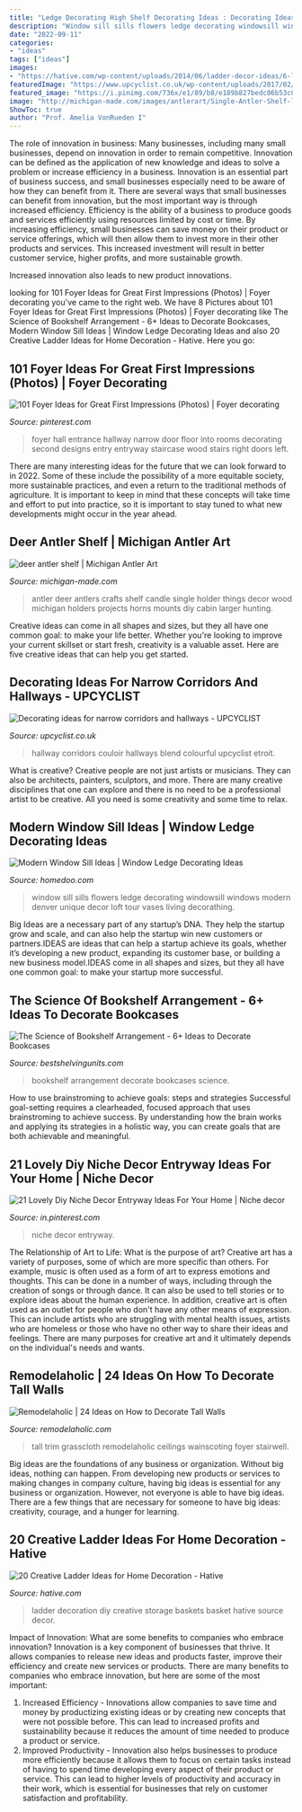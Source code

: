 ```yaml
---
title: "Ledge Decorating High Shelf Decorating Ideas : Decorating Ideas For Narrow Corridors And Hallways"
description: "Window sill sills flowers ledge decorating windowsill windows modern denver unique decor loft tour vases living decorathing"
date: "2022-09-11"
categories:
- "ideas"
tags: ["ideas"]
images:
- "https://hative.com/wp-content/uploads/2014/06/ladder-decor-ideas/6-ladder-decor-ideas.jpg"
featuredImage: "https://www.upcyclist.co.uk/wp-content/uploads/2017/02/White-painted-narrow-corridor-with-red-rug-and-photo-gallery.jpg"
featured_image: "https://i.pinimg.com/736x/e1/89/b8/e189b827bedc06b53c0b896d126c28a5.jpg"
image: "http://michigan-made.com/images/antlerart/Single-Antler-Shelf-l.jpg"
ShowToc: true
author: "Prof. Amelia VonRueden I"
---
```



The role of innovation in business:
Many businesses, including many small businesses, depend on innovation in order to remain competitive. Innovation can be defined as the application of new knowledge and ideas to solve a problem or increase efficiency in a business. Innovation is an essential part of business success, and small businesses especially need to be aware of how they can benefit from it.
There are several ways that small businesses can benefit from innovation, but the most important way is through increased efficiency. Efficiency is the ability of a business to produce goods and services efficiently using resources limited by cost or time. By increasing efficiency, small businesses can save money on their product or service offerings, which will then allow them to invest more in their other products and services. This increased investment will result in better customer service, higher profits, and more sustainable growth.

Increased innovation also leads to new product innovations.

	

		
looking for 101 Foyer Ideas for Great First Impressions (Photos) | Foyer decorating you've came to the right web. We have 8 Pictures about 101 Foyer Ideas for Great First Impressions (Photos) | Foyer decorating like The Science of Bookshelf Arrangement - 6+ Ideas to Decorate Bookcases, Modern Window Sill Ideas | Window Ledge Decorating Ideas and also 20 Creative Ladder Ideas for Home Decoration - Hative. Here you go:
		
    
## 101 Foyer Ideas For Great First Impressions (Photos) | Foyer Decorating

<img loading=lazy src="https://i.pinimg.com/originals/7a/82/92/7a82920688ab67b915b5ae1b6d9bff01.jpg" onerror="this.onerror=null;this.src='https://tse1.mm.bing.net/th?id=OIP.qbSsv8TBfMDwIEXSHhMVVAHaLG&amp;pid=15.1';" alt="101 Foyer Ideas for Great First Impressions (Photos) | Foyer decorating">

_Source: pinterest.com_

>foyer hall entrance hallway narrow door floor into rooms decorating second designs entry entryway staircase wood stairs right doors left. 

	

There are many interesting ideas for the future that we can look forward to in 2022. Some of these include the possibility of a more equitable society, more sustainable practices, and even a return to the traditional methods of agriculture. It is important to keep in mind that these concepts will take time and effort to put into practice, so it is important to stay tuned to what new developments might occur in the year ahead.

    
## Deer Antler Shelf | Michigan Antler Art

<img loading=lazy src="http://michigan-made.com/images/antlerart/Single-Antler-Shelf-l.jpg" onerror="this.onerror=null;this.src='https://tse4.mm.bing.net/th?id=OIP.zDTjJxb856pjXVj2tvFLwgHaLP&amp;pid=15.1';" alt="deer antler shelf | Michigan Antler Art">

_Source: michigan-made.com_

>antler deer antlers crafts shelf candle single holder things decor wood michigan holders projects horns mounts diy cabin larger hunting. 

	

Creative ideas can come in all shapes and sizes, but they all have one common goal: to make your life better. Whether you're looking to improve your current skillset or start fresh, creativity is a valuable asset. Here are five creative ideas that can help you get started.

    
## Decorating Ideas For Narrow Corridors And Hallways - UPCYCLIST

<img loading=lazy src="https://www.upcyclist.co.uk/wp-content/uploads/2017/02/White-painted-narrow-corridor-with-red-rug-and-photo-gallery.jpg" onerror="this.onerror=null;this.src='https://tse2.mm.bing.net/th?id=OIP.x1eMF0Fexjmqnadqzx6GJQHaMZ&amp;pid=15.1';" alt="Decorating ideas for narrow corridors and hallways - UPCYCLIST">

_Source: upcyclist.co.uk_

>hallway corridors couloir hallways blend colourful upcyclist etroit. 

	

What is creative?
Creative people are not just artists or musicians. They can also be architects, painters, sculptors, and more. There are many creative disciplines that one can explore and there is no need to be a professional artist to be creative. All you need is some creativity and some time to relax.

    
## Modern Window Sill Ideas | Window Ledge Decorating Ideas

<img loading=lazy src="http://www.homedoo.com/wp-content/uploads/2013/04/decorating-window-sill-01.jpg" onerror="this.onerror=null;this.src='https://tse3.mm.bing.net/th?id=OIP.5yVWxvVz3hx4xqI7lT0ICwAAAA&amp;pid=15.1';" alt="Modern Window Sill Ideas | Window Ledge Decorating Ideas">

_Source: homedoo.com_

>window sill sills flowers ledge decorating windowsill windows modern denver unique decor loft tour vases living decorathing. 

	

Big Ideas are a necessary part of any startup’s DNA. They help the startup grow and scale, and can also help the startup win new customers or partners.IDEAS are ideas that can help a startup achieve its goals, whether it’s developing a new product, expanding its customer base, or building a new business model.IDEAS come in all shapes and sizes, but they all have one common goal: to make your startup more successful.

    
## The Science Of Bookshelf Arrangement - 6+ Ideas To Decorate Bookcases

<img loading=lazy src="http://bestshelvingunits.com/wp-content/uploads/2017/09/bookshelf_arrangement_layout1.jpg" onerror="this.onerror=null;this.src='https://tse2.mm.bing.net/th?id=OIP.Ghlm_u8CsLyQj4pn1KaxnQHaLH&amp;pid=15.1';" alt="The Science of Bookshelf Arrangement - 6+ Ideas to Decorate Bookcases">

_Source: bestshelvingunits.com_

>bookshelf arrangement decorate bookcases science. 

	

How to use brainstroming to achieve goals: steps and strategies
Successful goal-setting requires a clearheaded, focused approach that uses brainstroming to achieve success. By understanding how the brain works and applying its strategies in a holistic way, you can create goals that are both achievable and meaningful.

    
## 21 Lovely Diy Niche Decor Entryway Ideas For Your Home | Niche Decor

<img loading=lazy src="https://i.pinimg.com/736x/e1/89/b8/e189b827bedc06b53c0b896d126c28a5.jpg" onerror="this.onerror=null;this.src='https://tse4.mm.bing.net/th?id=OIP.ESIHTKlxlSkrVJFysCSnBQHaJ3&amp;pid=15.1';" alt="21 Lovely Diy Niche Decor Entryway Ideas For Your Home | Niche decor">

_Source: in.pinterest.com_

>niche decor entryway. 

	

The Relationship of Art to Life: What is the purpose of art?
Creative art has a variety of purposes, some of which are more specific than others. For example, music is often used as a form of art to express emotions and thoughts. This can be done in a number of ways, including through the creation of songs or through dance. It can also be used to tell stories or to explore ideas about the human experience. In addition, creative art is often used as an outlet for people who don't have any other means of expression. This can include artists who are struggling with mental health issues, artists who are homeless or those who have no other way to share their ideas and feelings. There are many purposes for creative art and it ultimately depends on the individual's needs and wants.

    
## Remodelaholic | 24 Ideas On How To Decorate Tall Walls

<img loading=lazy src="https://i0.wp.com/www.remodelaholic.com/wp-content/uploads/2015/07/grasscloth-inside-trim.jpg?ssl=1" onerror="this.onerror=null;this.src='https://tse1.mm.bing.net/th?id=OIP.DfVmMv7UONbjmcJ0xrZdIQHaKN&amp;pid=15.1';" alt="Remodelaholic | 24 Ideas on How to Decorate Tall Walls">

_Source: remodelaholic.com_

>tall trim grasscloth remodelaholic ceilings wainscoting foyer stairwell. 

	

Big ideas are the foundations of any business or organization. Without big ideas, nothing can happen. From developing new products or services to making changes in company culture, having big ideas is essential for any business or organization. However, not everyone is able to have big ideas. There are a few things that are necessary for someone to have big ideas: creativity, courage, and a hunger for learning.

    
## 20 Creative Ladder Ideas For Home Decoration - Hative

<img loading=lazy src="https://hative.com/wp-content/uploads/2014/06/ladder-decor-ideas/6-ladder-decor-ideas.jpg" onerror="this.onerror=null;this.src='https://tse3.mm.bing.net/th?id=OIP.2IL4gQVp3kRHjPaoROTzMwHaLH&amp;pid=15.1';" alt="20 Creative Ladder Ideas for Home Decoration - Hative">

_Source: hative.com_

>ladder decoration diy creative storage baskets basket hative source decor. 

	

Impact of Innovation: What are some benefits to companies who embrace innovation?
Innovation is a key component of businesses that thrive. It allows companies to release new ideas and products faster, improve their efficiency and create new services or products. There are many benefits to companies who embrace innovation, but here are some of the most important: 
1. Increased Efficiency - Innovations allow companies to save time and money by productizing existing ideas or by creating new concepts that were not possible before. This can lead to increased profits and sustainability because it reduces the amount of time needed to produce a product or service. 
2. Improved Productivity - Innovation also helps businesses to produce more efficiently because it allows them to focus on certain tasks instead of having to spend time developing every aspect of their product or service. This can lead to higher levels of productivity and accuracy in their work, which is essential for businesses that rely on customer satisfaction and profitability.

